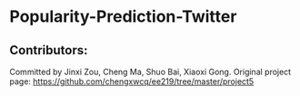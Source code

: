 # Popularity-Prediction-Twitter

Contributors:
---
Committed by Jinxi Zou, Cheng Ma, Shuo Bai, Xiaoxi Gong. Original project page: https://github.com/chengxwcq/ee219/tree/master/project5
